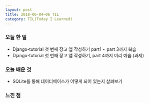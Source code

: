 ```yaml
---
layout: post
title: 2018-06-04~06 TIL
category: TIL(Today I Learned)
---
```




### 오늘 한 일

- Django-tutorial 첫 번째 장고 앱 작성하기 part1 ~ part 3까지 복습
- Django-tutorial 첫 번째 장고 앱 작성하기, part 4까지 미리 예습.(과제)





### 오늘 배운 것

- SQLite를 통해 데이터베이스가 어떻게 되어 있는지 살펴보기





### 느낀 점


